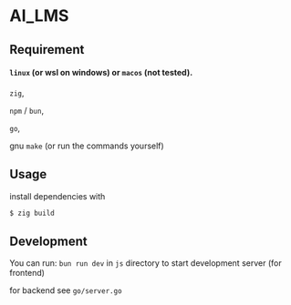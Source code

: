 # AI_LMS
## Requirement

#### `linux` (or wsl on windows) or `macos` (not tested).

`zig`,

`npm` / `bun`, 

`go`, 

gnu `make` (or run the commands yourself)


## Usage

install dependencies with
```bash
$ zig build
```

## Development

You can run: `bun run dev` in `js` directory to start development server (for frontend)

for backend see `go/server.go`
